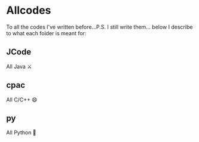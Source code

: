 # Allcodes
To all the codes I've written before...P.S. I still write them...
below I describe to what each folder is meant for:
## JCode
All Java :crossed_swords:
## cpac
All C/C++ :smile:
## py
All Python :snake:
